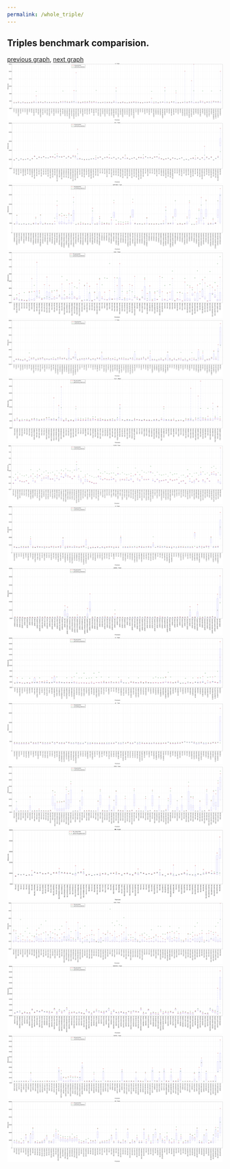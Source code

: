 ```yaml
---
permalink: /whole_triple/
---
```



## Triples benchmark comparision.

[previous graph](../whole_ZB/), [next graph](../whole_quadruple/)
![graph figure](./images/triple/A_box.png)![graph figure](./images/triple/AVL_box.png)![graph figure](./images/triple/CYPHERD_box.png)![graph figure](./images/triple/EGG_box.png)![graph figure](./images/triple/F_box.png)![graph figure](./images/triple/FACE_box.png)![graph figure](./images/triple/FLOYD_box.png)![graph figure](./images/triple/H_box.png)![graph figure](./images/triple/JSOND_box.png)![graph figure](./images/triple/K_box.png)![graph figure](./images/triple/O_box.png)![graph figure](./images/triple/PDFD_box.png)![graph figure](./images/triple/RB_box.png)![graph figure](./images/triple/ROD_box.png)![graph figure](./images/triple/SMATRIX_box.png)![graph figure](./images/triple/SORTD_box.png)![graph figure](./images/triple/ZB_box.png)